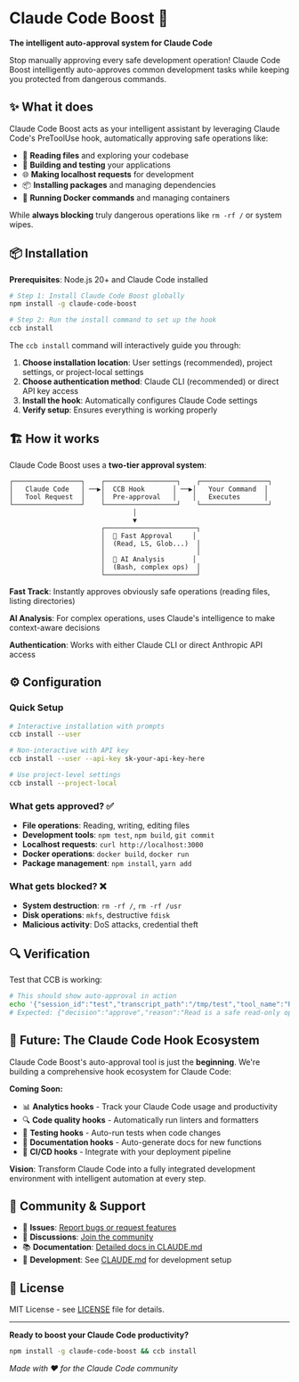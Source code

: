 # Claude Code Boost 🚀

**The intelligent auto-approval system for Claude Code**

Stop manually approving every safe development operation! Claude Code Boost intelligently auto-approves common development tasks while keeping you protected from dangerous commands.

## ✨ What it does

Claude Code Boost acts as your intelligent assistant by leveraging Claude Code's PreToolUse hook, automatically approving safe operations like:
- 📖 **Reading files** and exploring your codebase  
- 🔨 **Building and testing** your applications
- 🌐 **Making localhost requests** for development
- 📦 **Installing packages** and managing dependencies
- 🐳 **Running Docker commands** and managing containers

While **always blocking** truly dangerous operations like `rm -rf /` or system wipes.

## 📦 Installation

**Prerequisites**: Node.js 20+ and Claude Code installed

```bash
# Step 1: Install Claude Code Boost globally
npm install -g claude-code-boost

# Step 2: Run the install command to set up the hook
ccb install
```

The `ccb install` command will interactively guide you through:
1. **Choose installation location**: User settings (recommended), project settings, or project-local settings
2. **Choose authentication method**: Claude CLI (recommended) or direct API key access  
3. **Install the hook**: Automatically configures Claude Code settings
4. **Verify setup**: Ensures everything is working properly

## 🏗️ How it works

Claude Code Boost uses a **two-tier approval system**:

```
┌─────────────────┐    ┌──────────────────┐    ┌─────────────────┐
│   Claude Code   │ ──▶│  CCB Hook       │ ──▶│   Your Command  │
│   Tool Request  │    │  Pre-approval   │    │   Executes      │
└─────────────────┘    └──────────────────┘    └─────────────────┘
                               │
                               ▼
                       ┌───────────────────────┐
                       │  🚀 Fast Approval     │
                       │  (Read, LS, Glob...)  │
                       │                       │
                       │  🤖 AI Analysis       │  
                       │  (Bash, complex ops)  │
                       └───────────────────────┘
```

**Fast Track**: Instantly approves obviously safe operations (reading files, listing directories)

**AI Analysis**: For complex operations, uses Claude's intelligence to make context-aware decisions

**Authentication**: Works with either Claude CLI or direct Anthropic API access

## ⚙️ Configuration

### Quick Setup
```bash
# Interactive installation with prompts
ccb install --user

# Non-interactive with API key  
ccb install --user --api-key sk-your-api-key-here

# Use project-level settings
ccb install --project-local
```

### What gets approved? ✅
- **File operations**: Reading, writing, editing files
- **Development tools**: `npm test`, `npm build`, `git commit`
- **Localhost requests**: `curl http://localhost:3000`
- **Docker operations**: `docker build`, `docker run`
- **Package management**: `npm install`, `yarn add`

### What gets blocked? ❌  
- **System destruction**: `rm -rf /`, `rm -rf /usr`
- **Disk operations**: `mkfs`, destructive `fdisk`
- **Malicious activity**: DoS attacks, credential theft

## 🔍 Verification

Test that CCB is working:

```bash
# This should show auto-approval in action
echo '{"session_id":"test","transcript_path":"/tmp/test","tool_name":"Read","tool_input":{"file_path":"/etc/hosts"}}' | ccb auto-approve-tools
# Expected: {"decision":"approve","reason":"Read is a safe read-only operation"}
```

## 🚀 Future: The Claude Code Hook Ecosystem

Claude Code Boost's auto-approval tool is just the **beginning**. We're building a comprehensive hook ecosystem for Claude Code:

**Coming Soon:**
- 📊 **Analytics hooks** - Track your Claude Code usage and productivity  
- 🔍 **Code quality hooks** - Automatically run linters and formatters
- 🧪 **Testing hooks** - Auto-run tests when code changes
- 📝 **Documentation hooks** - Auto-generate docs for new functions
- 🔄 **CI/CD hooks** - Integrate with your deployment pipeline

**Vision**: Transform Claude Code into a fully integrated development environment with intelligent automation at every step.

## 🤝 Community & Support

- 🐛 **Issues**: [Report bugs or request features](https://github.com/yifanzz/claude-code-boost/issues)
- 💬 **Discussions**: [Join the community](https://github.com/yifanzz/claude-code-boost/discussions)  
- 📚 **Documentation**: [Detailed docs in CLAUDE.md](./CLAUDE.md)
- 🔧 **Development**: See [CLAUDE.md](./CLAUDE.md) for development setup

## 📄 License

MIT License - see [LICENSE](LICENSE) file for details.

---

**Ready to boost your Claude Code productivity?** 
```bash
npm install -g claude-code-boost && ccb install
```

*Made with ❤️ for the Claude Code community*
